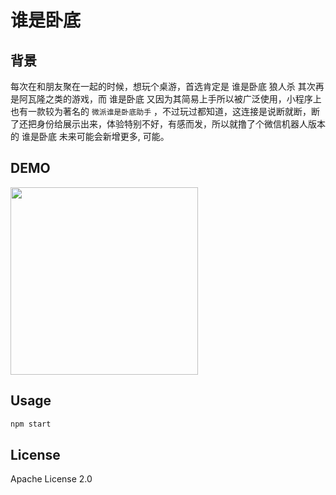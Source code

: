 # 谁是卧底

## 背景

每次在和朋友聚在一起的时候，想玩个桌游，首选肯定是 谁是卧底 狼人杀 其次再是阿瓦隆之类的游戏，而 谁是卧底 又因为其简易上手所以被广泛使用，小程序上也有一款较为著名的 `微派谁是卧底助手` ，不过玩过都知道，这连接是说断就断，断了还把身份给展示出来，体验特别不好，有感而发，所以就撸了个微信机器人版本的 谁是卧底 未来可能会新增更多, 可能。

## DEMO
<img src="./asset/demo.gif" height="300" />

## Usage
```bash
npm start
```

## License
Apache License 2.0
